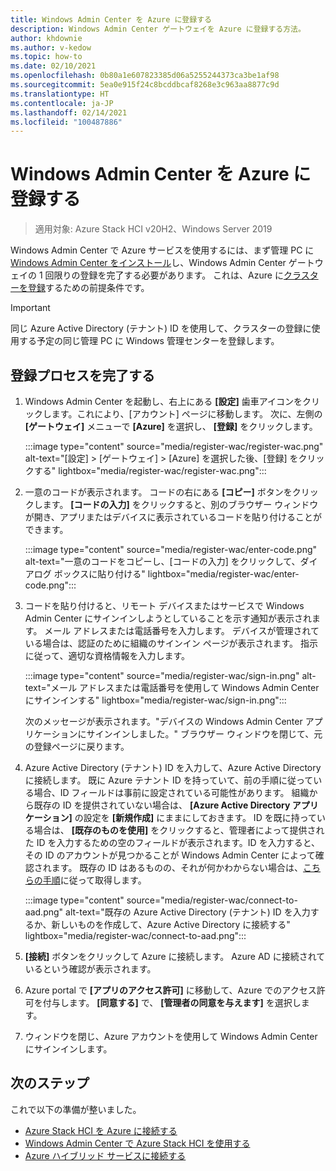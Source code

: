 ```yaml
---
title: Windows Admin Center を Azure に登録する
description: Windows Admin Center ゲートウェイを Azure に登録する方法。
author: khdownie
ms.author: v-kedow
ms.topic: how-to
ms.date: 02/10/2021
ms.openlocfilehash: 0b80a1e607823385d06a5255244373ca3be1af98
ms.sourcegitcommit: 5ea0e915f24c8bcddbcaf8268e3c963aa8877c9d
ms.translationtype: HT
ms.contentlocale: ja-JP
ms.lasthandoff: 02/14/2021
ms.locfileid: "100487886"
---
```

# <a name="register-windows-admin-center-with-azure"></a>Windows Admin Center を Azure に登録する

> 適用対象: Azure Stack HCI v20H2、Windows Server 2019

Windows Admin Center で Azure サービスを使用するには、まず管理 PC に [Windows Admin Center をインストール](/windows-server/manage/windows-admin-center/deploy/install)し、Windows Admin Center ゲートウェイの 1 回限りの登録を完了する必要があります。 これは、Azure に[クラスターを登録](../deploy/register-with-azure.md)するための前提条件です。

   > [!IMPORTANT]
   > 同じ Azure Active Directory (テナント) ID を使用して、クラスターの登録に使用する予定の同じ管理 PC に Windows 管理センターを登録します。

## <a name="complete-the-registration-process"></a>登録プロセスを完了する

1. Windows Admin Center を起動し、右上にある **[設定]** 歯車アイコンをクリックします。これにより、[アカウント] ページに移動します。 次に、左側の **[ゲートウェイ]** メニューで **[Azure]** を選択し、 **[登録]** をクリックします。

   :::image type="content" source="media/register-wac/register-wac.png" alt-text="[設定] > [ゲートウェイ] > [Azure] を選択した後、[登録] をクリックする" lightbox="media/register-wac/register-wac.png":::

2. 一意のコードが表示されます。 コードの右にある **[コピー]** ボタンをクリックします。 **[コードの入力]** をクリックすると、別のブラウザー ウィンドウが開き、アプリまたはデバイスに表示されているコードを貼り付けることができます。

   :::image type="content" source="media/register-wac/enter-code.png" alt-text="一意のコードをコピーし、[コードの入力] をクリックして、ダイアログ ボックスに貼り付ける" lightbox="media/register-wac/enter-code.png":::

3. コードを貼り付けると、リモート デバイスまたはサービスで Windows Admin Center にサインインしようとしていることを示す通知が表示されます。 メール アドレスまたは電話番号を入力します。 デバイスが管理されている場合は、認証のために組織のサインイン ページが表示されます。 指示に従って、適切な資格情報を入力します。

   :::image type="content" source="media/register-wac/sign-in.png" alt-text="メール アドレスまたは電話番号を使用して Windows Admin Center にサインインする" lightbox="media/register-wac/sign-in.png":::

   次のメッセージが表示されます。"デバイスの Windows Admin Center アプリケーションにサインインしました。" ブラウザー ウィンドウを閉じて、元の登録ページに戻ります。

4. Azure Active Directory (テナント) ID を入力して、Azure Active Directory に接続します。 既に Azure テナント ID を持っていて、前の手順に従っている場合、ID フィールドは事前に設定されている可能性があります。 組織から既存の ID を提供されていない場合は、 **[Azure Active Directory アプリケーション]** の設定を **[新規作成]** にままにしておきます。 ID を既に持っている場合は、 **[既存のものを使用]** をクリックすると、管理者によって提供された ID を入力するための空のフィールドが表示されます。ID を入力すると、その ID のアカウントが見つかることが Windows Admin Center によって確認されます。 既存の ID はあるものの、それが何かわからない場合は、[こちらの手順](/azure/active-directory/develop/howto-create-service-principal-portal#get-values-for-signing-in)に従って取得します。

   :::image type="content" source="media/register-wac/connect-to-aad.png" alt-text="既存の Azure Active Directory (テナント) ID を入力するか、新しいものを作成して、Azure Active Directory に接続する" lightbox="media/register-wac/connect-to-aad.png":::

5. **[接続]** ボタンをクリックして Azure に接続します。 Azure AD に接続されているという確認が表示されます。

6. Azure portal で **[アプリのアクセス許可]** に移動して、Azure でのアクセス許可を付与します。 **[同意する]** で、 **[管理者の同意を与えます]** を選択します。

7. ウィンドウを閉じ、Azure アカウントを使用して Windows Admin Center にサインインします。

## <a name="next-steps"></a>次のステップ

これで以下の準備が整いました。

- [Azure Stack HCI を Azure に接続する](../deploy/register-with-azure.md)
- [Windows Admin Center で Azure Stack HCI を使用する](../get-started.md)
- [Azure ハイブリッド サービスに接続する](/windows-server/manage/windows-admin-center/azure/)